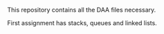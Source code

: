This repository contains all the DAA files necessary.

First assignment has stacks, queues and linked lists.
